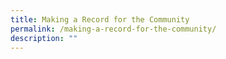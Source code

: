 ```yaml
---
title: Making a Record for the Community
permalink: /making-a-record-for-the-community/
description: ""
---
```

